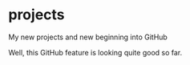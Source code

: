 # projects
My new projects and new beginning into GitHub

Well, this GitHub feature is looking quite good so far.
